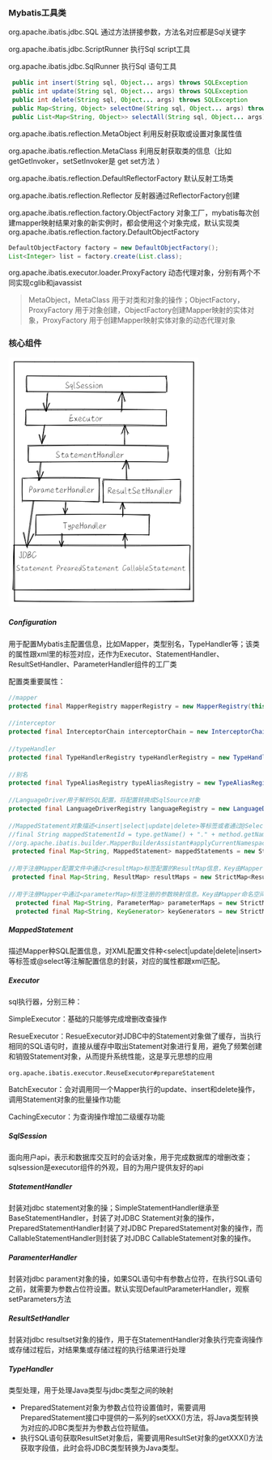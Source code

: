 ### Mybatis工具类

org.apache.ibatis.jdbc.SQL  通过方法拼接参数，方法名对应都是Sql关键字

org.apache.ibatis.jdbc.ScriptRunner 执行Sql script工具

org.apache.ibatis.jdbc.SqlRunner 执行Sql 语句工具

```java
 public int insert(String sql, Object... args) throws SQLException
 public int update(String sql, Object... args) throws SQLException
 public int delete(String sql, Object... args) throws SQLException
 public Map<String, Object> selectOne(String sql, Object... args) throws SQLException 
 public List<Map<String, Object>> selectAll(String sql, Object... args) throws SQLException
```

org.apache.ibatis.reflection.MetaObject 利用反射获取或设置对象属性值

org.apache.ibatis.reflection.MetaClass 利用反射获取类的信息（比如 getGetInvoker，setSetInvoker是 get set方法 ）

org.apache.ibatis.reflection.DefaultReflectorFactory 默认反射工场类

org.apache.ibatis.reflection.Reflector 反射器通过ReflectorFactory创建

org.apache.ibatis.reflection.factory.ObjectFactory 对象工厂，mybatis每次创建mapper映射结果对象的新实例时，都会使用这个对象完成，默认实现类org.apache.ibatis.reflection.factory.DefaultObjectFactory 

```java
DefaultObjectFactory factory = new DefaultObjectFactory();
List<Integer> list = factory.create(List.class);
```

org.apache.ibatis.executor.loader.ProxyFactory 动态代理对象，分别有两个不同实现cglib和javassist

> MetaObject，MetaClass 用于对类和对象的操作；ObjectFactory，ProxyFactory 用于对象创建，ObjectFactory创建Mapper映射的实体对象，ProxyFactory 用于创建Mapper映射实体对象的动态代理对象

### 核心组件

![](./proccess.jpg)

##### Configuration

用于配置Mybatis主配置信息，比如Mapper，类型别名，TypeHandler等；该类的属性跟xml里的标签对应，还作为Executor、StatementHandler、ResultSetHandler、ParameterHandler组件的工厂类

配置类重要属性：

```java
//mapper
protected final MapperRegistry mapperRegistry = new MapperRegistry(this);

//interceptor
protected final InterceptorChain interceptorChain = new InterceptorChain();

//typeHandler
protected final TypeHandlerRegistry typeHandlerRegistry = new TypeHandlerRegistry();

//别名
protected final TypeAliasRegistry typeAliasRegistry = new TypeAliasRegistry();

//LanguageDriver用于解析SQL配置，将配置转换成SqlSource对象
protected final LanguageDriverRegistry languageRegistry = new LanguageDriverRegistry();

//MappedStatement对象描述<insert|select|update|delete>等标签或者通过@Select、@Delete、@Update、@Insert等注解配置的SQL信息，Key为Mapper的Id+方法id
//final String mappedStatementId = type.getName() + "." + method.getName();
//org.apache.ibatis.builder.MapperBuilderAssistant#applyCurrentNamespace
 protected final Map<String, MappedStatement> mappedStatements = new StrictMap<MappedStatement>("Mapped Statements collection");

//用于注册Mapper配置文件中通过<resultMap>标签配置的ResultMap信息，Key由Mapper命名空间和<resultMap>标签的id属性构成
 protected final Map<String, ResultMap> resultMaps = new StrictMap<ResultMap>("Result Maps collection");

//用于注册Mapper中通过<parameterMap>标签注册的参数映射信息。Key由Mapper命名空间和<parameterMap>标签的id属性构成
  protected final Map<String, ParameterMap> parameterMaps = new StrictMap<ParameterMap>("Parameter Maps collection");
  protected final Map<String, KeyGenerator> keyGenerators = new StrictMap<KeyGenerator>("Key Generators collection");
```

##### MappedStatement

描述Mapper种SQL配置信息，对XML配置文件种<select|update|delete|insert>等标签或@select等注解配置信息的封装，对应的属性都跟xml匹配。

##### Executor

sql执行器，分别三种：

SimpleExecutor：基础的只能够完成增删改查操作

ResueExecutor：ResueExecutor对JDBC中的Statement对象做了缓存，当执行相同的SQL语句时，直接从缓存中取出Statement对象进行复用，避免了频繁创建和销毁Statement对象，从而提升系统性能，这是享元思想的应用

`org.apache.ibatis.executor.ReuseExecutor#prepareStatement`

BatchExecutor：会对调用同一个Mapper执行的update、insert和delete操作，调用Statement对象的批量操作功能

CachingExecutor：为查询操作增加二级缓存功能

##### SqlSession

面向用户api，表示和数据库交互时的会话对象，用于完成数据库的增删改查；sqlsession是executor组件的外观，目的为用户提供友好的api

##### StatementHandler

封装对jdbc statement对象的操；SimpleStatementHandler继承至BaseStatementHandler，封装了对JDBC Statement对象的操作，PreparedStatementHandler封装了对JDBC PreparedStatement对象的操作，而CallableStatementHandler则封装了对JDBC CallableStatement对象的操作。

##### ParamenterHandler

封装对jdbc parament对象的操，如果SQL语句中有参数占位符，在执行SQL语句之前，就需要为参数占位符设置。默认实现DefaultParameterHandler，观察setParameters方法

##### ResultSetHandler

封装对jdbc resultset对象的操作，用于在StatementHandler对象执行完查询操作或存储过程后，对结果集或存储过程的执行结果进行处理

##### TypeHandler

类型处理，用于处理Java类型与jdbc类型之间的映射

- PreparedStatement对象为参数占位符设置值时，需要调用PreparedStatement接口中提供的一系列的setXXX()方法，将Java类型转换为对应的JDBC类型并为参数占位符赋值。
- 执行SQL语句获取ResultSet对象后，需要调用ResultSet对象的getXXX()方法获取字段值，此时会将JDBC类型转换为Java类型。

